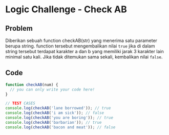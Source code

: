 # Logic Challenge - Check AB

## Problem

Diberikan sebuah function checkAB(str) yang menerima satu parameter berupa string. function tersebut mengembalikan nilai `true` jika di dalam string tersebut terdapat karakter a dan b yang memiliki jarak 3 karakter lain minimal satu kali. Jika tidak ditemukan sama sekali, kembalikan nilai `false`.

## Code

```JavaScript
function checkAB(num) {
  // you can only write your code here!
}

// TEST CASES
console.log(checkAB('lane borrowed')); // true
console.log(checkAB('i am sick')); // false
console.log(checkAB('you are boring')); // true
console.log(checkAB('barbarian')); // true
console.log(checkAB('bacon and meat')); // false
```
